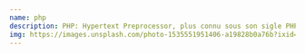 ```yaml
---
name: php
description: PHP: Hypertext Preprocessor, plus connu sous son sigle PHP, est un langage de programmation libre, principalement utilisé pour produire des pages Web dynamiques via un serveur HTTP, mais pouvant également fonctionner comme n'importe quel langage interprété de façon locale.
img: https://images.unsplash.com/photo-1535551951406-a19828b0a76b?ixid=MXwxMjA3fDB8MHxwaG90by1wYWdlfHx8fGVufDB8fHw%3D&ixlib=rb-1.2.1&auto=format&fit=crop&w=1346&q=80
---
```

